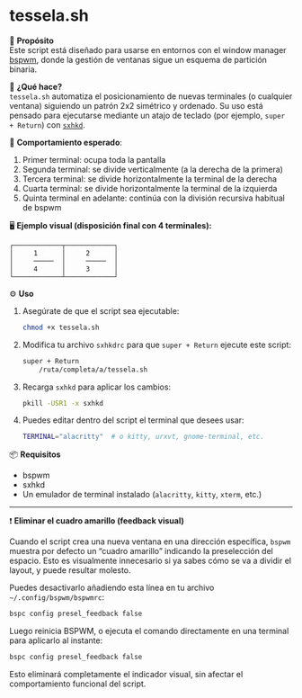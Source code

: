 # tessela.sh

🎯 **Propósito**  
Este script está diseñado para usarse en entornos con el window manager [bspwm](https://github.com/baskerville/bspwm), donde la gestión de ventanas sigue un esquema de partición binaria.

🔧 **¿Qué hace?**  
`tessela.sh` automatiza el posicionamiento de nuevas terminales (o cualquier ventana) siguiendo un patrón 2x2 simétrico y ordenado. Su uso está pensado para ejecutarse mediante un atajo de teclado (por ejemplo, `super + Return`) con [`sxhkd`](https://github.com/baskerville/sxhkd).

📐 **Comportamiento esperado**:

1. Primer terminal: ocupa toda la pantalla  
2. Segunda terminal: se divide verticalmente (a la derecha de la primera)  
3. Tercera terminal: se divide horizontalmente la terminal de la derecha  
4. Cuarta terminal: se divide horizontalmente la terminal de la izquierda  
5. Quinta terminal en adelante: continúa con la división recursiva habitual de bspwm

🖥 **Ejemplo visual (disposición final con 4 terminales):**

```
┌────────────┬────────────┐
│     1      │     2      │
│     ─────  │     ─────  │
│     4      │     3      │
└────────────┴────────────┘
```

⚙️ **Uso**

1. Asegúrate de que el script sea ejecutable:
   ```bash
   chmod +x tessela.sh
   ```

2. Modifica tu archivo `sxhkdrc` para que `super + Return` ejecute este script:
   ```bash
   super + Return
       /ruta/completa/a/tessela.sh
   ```

3. Recarga `sxhkd` para aplicar los cambios:
   ```bash
   pkill -USR1 -x sxhkd
   ```

4. Puedes editar dentro del script el terminal que desees usar:
   ```bash
   TERMINAL="alacritty"  # o kitty, urxvt, gnome-terminal, etc.
   ```

📦 **Requisitos**  
- bspwm  
- sxhkd  
- Un emulador de terminal instalado (`alacritty`, `kitty`, `xterm`, etc.)

---

❗ **Eliminar el cuadro amarillo (feedback visual)**

Cuando el script crea una nueva ventana en una dirección específica, `bspwm` muestra por defecto un “cuadro amarillo” indicando la preselección del espacio. Esto es visualmente innecesario si ya sabes cómo se va a dividir el layout, y puede resultar molesto.

Puedes desactivarlo añadiendo esta línea en tu archivo `~/.config/bspwm/bspwmrc`:

```bash
bspc config presel_feedback false
```

Luego reinicia BSPWM, o ejecuta el comando directamente en una terminal para aplicarlo al instante:

```bash
bspc config presel_feedback false
```

Esto eliminará completamente el indicador visual, sin afectar el comportamiento funcional del script.


